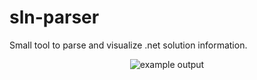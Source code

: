 # sln-parser
Small tool to parse and visualize .net solution information.
<p align="center">
  <img src="https://user-images.githubusercontent.com/4293609/130361593-8abe95af-02e1-4aa6-a08e-6f92bcf84d6c.png" title="example output">
</p>

